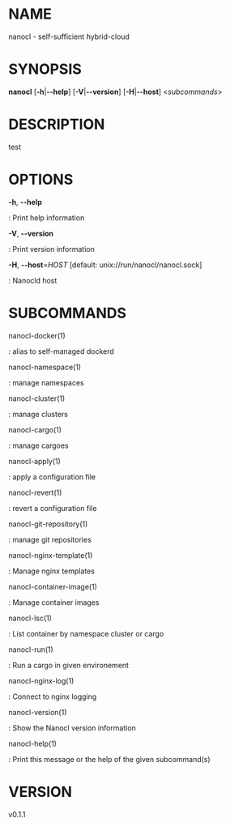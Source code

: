 NAME
====

nanocl - self-sufficient hybrid-cloud

SYNOPSIS
========

**nanocl** \[**-h**\|**\--help**\] \[**-V**\|**\--version**\]
\[**-H**\|**\--host**\] \<*subcommands*\>

DESCRIPTION
===========

test

OPTIONS
=======

**-h**, **\--help**

:   Print help information

**-V**, **\--version**

:   Print version information

**-H**, **\--host**=*HOST* \[default: unix://run/nanocl/nanocl.sock\]

:   Nanocld host

SUBCOMMANDS
===========

nanocl-docker(1)

:   alias to self-managed dockerd

nanocl-namespace(1)

:   manage namespaces

nanocl-cluster(1)

:   manage clusters

nanocl-cargo(1)

:   manage cargoes

nanocl-apply(1)

:   apply a configuration file

nanocl-revert(1)

:   revert a configuration file

nanocl-git-repository(1)

:   manage git repositories

nanocl-nginx-template(1)

:   Manage nginx templates

nanocl-container-image(1)

:   Manage container images

nanocl-lsc(1)

:   List container by namespace cluster or cargo

nanocl-run(1)

:   Run a cargo in given environement

nanocl-nginx-log(1)

:   Connect to nginx logging

nanocl-version(1)

:   Show the Nanocl version information

nanocl-help(1)

:   Print this message or the help of the given subcommand(s)

VERSION
=======

v0.1.1
